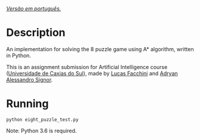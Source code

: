 [*Versão em português.*](https://github.com/lucasfacchini/8puzzle-astar/blob/master/README-pt.md)

# Description #

An implementation for solving the 8 puzzle game using A* algorithm, written in Python.

This is an assignment submission for Artificial Intelligence course ([Universidade de Caxias do Sul](https://www.ucs.br/)), made by [Lucas Facchini](https://github.com/lucasfacchini) and [Adryan Alessandro Signor](https://github.com/AdryanSignor).

# Running #

```
python eight_puzzle_test.py
```
Note: Python 3.6 is required.
